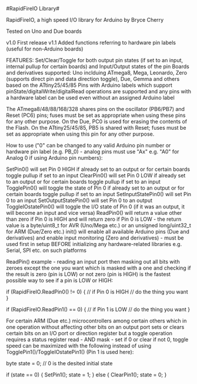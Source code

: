 #RapidFireIO Library#

RapidFireIO, a high speed I/O library for Arduino by Bryce Cherry

Tested on Uno and Due boards

v1.0 First release
v1.1 Added functions referring to hardware pin labels (useful for non-Arduino boards)

FEATURES:
Set/Clear/Toggle for both output pin states (if set to an input, internal pullup for certain boards) and Input/Output states of the pin
Boards and derivatives supported: Uno inclduing ATmega8, Mega, Leonardo, Zero (supports direct pin and data direction toggle), Due, Gemma and others based on the ATtiny25/45/85
Pins with Arduino labels which support pinState/digitalWrite/digitalRead operations are supported and any pins with a hardware label can be used even without an assigned Arduino label

The ATmega8/48/88/168/328 shares pins on the oscillator (PB6/PB7) and Reset (PC6) pins; fuses must be set as appropriate when using these pins for any other purpose.
On the Due, PC0 is used for erasing the contents of the Flash.
On the ATtiny25/45/85, PB5 is shared with Reset; fuses must be set as appropriate when using this pin for any other purpose.

How to use ("0" can be changed to any valid Arduino pin number or hardware pin label (e.g. PB_0) - analog pins must use "Ax" e.g. "A0" for Analog 0 if using Arduino pin numbers):

SetPin0() will set Pin 0 HIGH if already set to an output or for certain boards toggle pullup if set to an input
ClearPin0() will set Pin 0 LOW if already set to an output or for certain boards toggle pullup if set to an input
TogglePin0() will toggle the state of Pin 0 if already set to an output or for certain boards toggle pullup if set to an input
SetInputStatePin0() will set Pin 0 to an input
SetOutputStatePin0() will set Pin 0 to an output
ToggleIOstatePin0() will toggle the I/O state of Pin 0 (if it was an output, it will become an input and vice versa)
ReadPin0() will return a value other than zero if Pin 0 is HIGH and will return zero if Pin 0 is LOW - the return value is a byte/uint8_t for AVR (Uno/Mega etc.) or an unsigned long/uint32_t for ARM (Due/Zero etc.)
init() will enable all available Arduino pins (Due and derivatives) and enable input monitoring (Zero and derivatives) -  must be used first in setup BEFORE initializing any hardware-related libraries e.g. Serial, SPI etc. on such platforms

ReadPin() example - reading an input port then masking out all bits with zeroes except the one you want which is masked with a one and checking if the result is zero (pin is LOW) or not zero (pin is HIGH) is the fastest possible way to see if a pin is LOW or HIGH:

if (RapidFireIO.ReadPin0() != 0) { // if Pin 0 is HIGH
// do the thing you want
}

if (RapidFireIO.ReadPin1() == 0) { // if Pin 1 is LOW
// do the thing you want
}

For certain ARM (Due etc.) microcontrollers among certain others which in one operation without affecting other bits on an output port sets or clears certain bits on an I/O port or direction register but a toggle operation requires a status register read - AND mask - set if 0 or clear if not 0, toggle speed can be maximized with the following instead of using TogglePin1()/ToggleIOstatePin1() (Pin 1 is used here):

byte state = 0; // 0 is the desited initial state

if (state == 0) {
  SetPin1();
  state = 1;
}
else {
  ClearPin1();
  state = 0;
}
